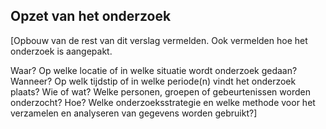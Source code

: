 ## Opzet van het onderzoek

[Opbouw van de rest van dit verslag vermelden. Ook vermelden hoe het onderzoek is aangepakt.

Waar? Op welke locatie of in welke situatie wordt onderzoek gedaan?
Wanneer? Op welk tijdstip of in welke periode(n) vindt het onderzoek plaats?
Wie of wat? Welke personen, groepen of gebeurtenissen worden onderzocht?
Hoe? Welke onderzoeksstrategie en welke methode voor het verzamelen en analyseren van gegevens worden gebruikt?]

